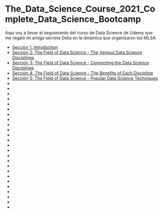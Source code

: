 # The_Data_Science_Course_2021_Complete_Data_Science_Bootcamp
Aquí voy a llevar el seguimiento del curso de Data Science de Udemy que me regaló mi amiga secreta Delia en la dinámica que organizaron los MLSA
- [Seccion 1: Introduction](https://www.udemy.com/course/the-data-science-course-complete-data-science-bootcamp/learn/lecture/10799982#overview)
- [Sección 2: The Field of Data Science - The Various Data Science Disciplines](https://www.udemy.com/course/the-data-science-course-complete-data-science-bootcamp/learn/lecture/10762750#overview)
- [Sección 3: The Field of Data Science - Connecting the Data Science Disciplines](https://www.udemy.com/course/the-data-science-course-complete-data-science-bootcamp/learn/lecture/10762778#overview)
- [Sección 4: The Field of Data Science - The Benefits of Each Discipline](https://www.udemy.com/course/the-data-science-course-complete-data-science-bootcamp/learn/lecture/10762786#overview)
- [Sección 5: The Field of Data Science - Popular Data Science Techniques](https://www.udemy.com/course/the-data-science-course-complete-data-science-bootcamp/learn/lecture/10762798#overview)
- []()
- []()
- []()
- []()
- []()
- []()
- []()
- []()
- []()
- []()
- []()
- []()
- []()
- []()
- []()
- []()
- []()
- []()
- []()
- []()
- []()
- []()
- []()
- []()
- []()
